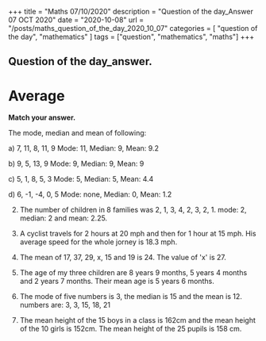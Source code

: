 +++
title = "Maths 07/10/2020"
description = "Question of the day_Answer 07 OCT 2020"
date = "2020-10-08"
url = "/posts/maths_question_of_the_day_2020_10_07"
categories = [ "question of the day", "mathematics" ]
tags = ["question", "mathematics", "maths"]
+++

## Question of the day_answer.
# Average
 
**Match your answer.**

 The mode, median and mean of following:

  a) 7, 11, 8, 11, 9
  Mode: 11, Median: 9, Mean: 9.2 

  b) 9, 5, 13, 9 
  Mode: 9, Median: 9, Mean: 9

  c) 5, 1, 8, 5, 3 
  Mode: 5, Median: 5, Mean: 4.4

  d) 6, -1, -4, 0, 5 
  Mode: none, Median: 0, Mean: 1.2

2. The number of children in 8 families was 2, 1, 3, 4, 2, 3, 2, 1.  mode: 2, median: 2 and mean: 2.25.

3. A cyclist travels for 2 hours at 20 mph and then for 1 hour at 15 mph. His average speed for the whole jorney is 18.3 mph.

4. The mean of 17, 37, 29, x, 15 and 19 is 24. The value of 'x' is 27.

5. The age of my three children are 8 years 9 months, 5 years 4 months and 2 years 7 months. Their mean age is 5 years 6 months.

6. The mode of five numbers is 3, the median is 15 and the mean is 12.  numbers are:  3, 3, 15, 18, 21

7. The mean height of the 15 boys in a class is 162cm and the mean height of the 10 girls is 152cm. The mean height of the 25 pupils is 158 cm.

 










